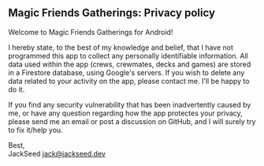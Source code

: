 ## Magic Friends Gatherings: Privacy policy

Welcome to Magic Friends Gatherings for Android!

I hereby state, to the best of my knowledge and belief, that I have not programmed this app to collect any personally identifiable information. 
All data used within the app (crews, crewmates, decks and games) are stored in a Firestore database, using Google's servers. 
If you wish to delete any data related to your activity on the app, please contact me. I'll be happy to do it. 


If you find any security vulnerability that has been inadvertently caused by me, or have any question regarding how the app protectes your privacy, please send me an email or post a discussion on GitHub, and I will surely try to fix it/help you.

Best,  
JackSeed
jack@jackseed.dev
